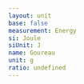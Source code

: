 ```yaml
---
layout: unit
base: false
measurement: Energy
si: Joule
siUnit: J
name: Goureau
unit: g
ratio: undefined
---
```

